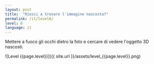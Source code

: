 ```yaml
---
layout: post
title:  "Riesci a trovare l'immagine nascosta?"
permalink: /it/level6/
level: 6
language: it
---
```

Mettere a fuoco gli occhi dietro la foto e cercare di vedere l'oggetto 3D nascosti.

![Level {{page.level}}]({{ site.url }}/assets/level_{{page.level}}.png)